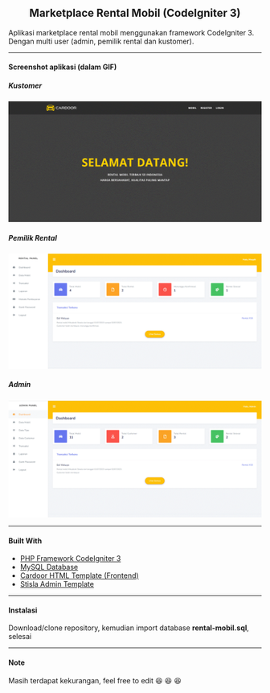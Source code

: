 <h2 align="center">Marketplace Rental Mobil (CodeIgniter 3)</h2>

Aplikasi marketplace rental mobil menggunakan framework CodeIgniter 3. Dengan multi user (admin, pemilik rental dan kustomer). 

-----

#### Screenshot aplikasi (dalam GIF)
##### Kustomer
<p align="center">
  <img src="https://raw.githubusercontent.com/arifanchan/WP2-Kel-1-19.3B.13/develop/customer.gif">
</p> 

##### Pemilik Rental
<p align="center">
  <img src="https://raw.githubusercontent.com/arifanchan/WP2-Kel-1-19.3B.13/develop/owner%20rental.gif">
</p>

##### Admin
<p align="center">
  <img src="https://raw.githubusercontent.com/arifanchan/WP2-Kel-1-19.3B.13/develop/admin.gif">
</p>

-----

#### Built With
- [PHP Framework CodeIgniter 3 ](https://codeigniter.com/ "PHP Framework CodeIgniter 3 ")
- [MySQL Database](https://www.mysql.com/ "MySQL Database")
- [Cardoor HTML Template (Frontend)](https://bootstrap4.com/cardoor-car-rental-html-template/ "Cardoor HTML Template (Frontend)")
- [Stisla Admin Template](https://getstisla.com/ "Stisla Admin Template")
-----
#### Instalasi
Download/clone repository, kemudian import database **rental-mobil.sql**, selesai

-----

#### Note
Masih terdapat kekurangan, feel free to edit 😆 😆 😆
